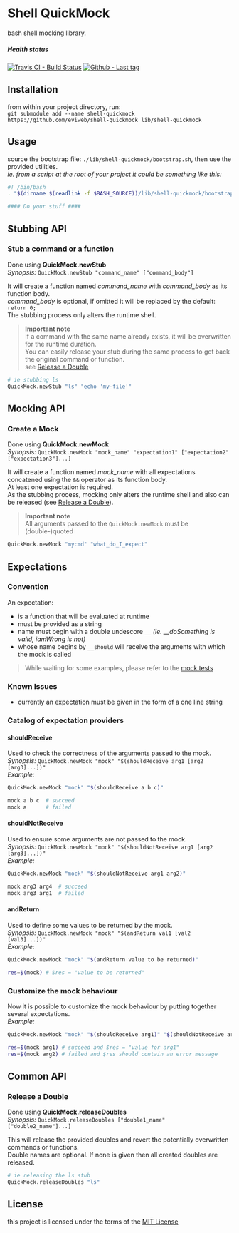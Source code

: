 Shell QuickMock
===============
bash shell mocking library.   

##### Health status
[![Travis CI - Build Status](https://travis-ci.org/eviweb/shell-quickmock.svg)](https://travis-ci.org/eviweb/shell-quickmock)
[![Github - Last tag](https://img.shields.io/github/tag/eviweb/shell-quickmock.svg)](https://github.com/eviweb/shell-quickmock/tags)

Installation
------------
from within your project directory, run:    
`git submodule add --name shell-quickmock https://github.com/eviweb/shell-quickmock lib/shell-quickmock`   

Usage
-----
source the bootstrap file: `./lib/shell-quickmock/bootstrap.sh`, then use the provided utilities.    
_ie. from a script at the root of your project it could be something like this:_    
```bash
#! /bin/bash
. "$(dirname $(readlink -f $BASH_SOURCE))/lib/shell-quickmock/bootstrap.sh"

#### Do your stuff ####
```
Stubbing API
------------
### Stub a command or a function
Done using **QuickMock.newStub**    
_Synopsis:_ `QuickMock.newStub "command_name" ["command_body"]`

It will create a function named *command_name* with *command_body* as its function body.   
*command_body* is optional, if omitted it will be replaced by the default: `return 0;`   
The stubbing process only alters the runtime shell.
    
> **Important note**   
> If a command with the same name already exists, it will be overwritten for the runtime duration.    
> You can easily release your stub during the same process to get back the original command or function.    
> see [Release a Double](#release-a-double)     

```bash
# ie stubbing ls
QuickMock.newStub "ls" "echo 'my-file'"
```

Mocking API
-----------
### Create a Mock
Done using **QuickMock.newMock**    
_Synopsis:_ `QuickMock.newMock "mock_name" "expectation1" ["expectation2" ["expectation3"]...]`

It will create a function named *mock_name* with all expectations concatened using the `&&` operator as its function body.   
At least one expectation is required.    
As the stubbing process, mocking only alters the runtime shell and also can be released (see [Release a Double](#release-a-double)).   

> **Important note**   
> All arguments passed to the `QuickMock.newMock` must be (double-)quoted    

```bash
QuickMock.newMock "mycmd" "what_do_I_expect"
```

Expectations
------------
### Convention
An expectation:
* is a function that will be evaluated at runtime
* must be provided as a string
* name must begin with a double undescore `__` *(ie. __doSomething is valid, iamWrong is not)*
* whose name begins by `__should` will receive the arguments with which the mock is called

> While waiting for some examples, please refer to the [mock tests](tests/mock_test.sh)

### Known Issues
* currently an expectation must be given in the form of a one line string

### Catalog of expectation providers
#### shouldReceive
Used to check the correctness of the arguments passed to the mock.    
_Synopsis:_ `QuickMock.newMock "mock" "$(shouldReceive arg1 [arg2 [arg3]...])"`    
_Example:_    

```bash
QuickMock.newMock "mock" "$(shouldReceive a b c)"

mock a b c  # succeed
mock a      # failed
```

#### shouldNotReceive
Used to ensure some arguments are not passed to the mock.    
_Synopsis:_ `QuickMock.newMock "mock" "$(shouldNotReceive arg1 [arg2 [arg3]...])"`    
_Example:_    

```bash
QuickMock.newMock "mock" "$(shouldNotReceive arg1 arg2)"

mock arg3 arg4  # succeed
mock arg3 arg1  # failed
```

#### andReturn
Used to define some values to be returned by the mock.    
_Synopsis:_ `QuickMock.newMock "mock" "$(andReturn val1 [val2 [val3]...])"`    
_Example:_    

```bash
QuickMock.newMock "mock" "$(andReturn value to be returned)"

res=$(mock) # $res = "value to be returned"
```

### Customize the mock behaviour
Now it is possible to customize the mock behaviour by putting together several expectations.    
_Example:_    

```bash
QuickMock.newMock "mock" "$(shouldReceive arg1)" "$(shouldNotReceive arg2)" "$(andReturn value for arg1)"

res=$(mock arg1) # succeed and $res = "value for arg1"
res=$(mock arg2) # failed and $res should contain an error message
```

Common API
----------
### Release a Double
Done using **QuickMock.releaseDoubles**    
_Synopsis:_ `QuickMock.releaseDoubles ["double1_name" ["double2_name"]...]`    


This will release the provided doubles and revert the potentially overwritten commands or functions.    
Double names are optional. If none is given then all created doubles are released.    

```bash
# ie releasing the ls stub
QuickMock.releaseDoubles "ls"
```

License
-------
this project is licensed under the terms of the [MIT License](/LICENSE)